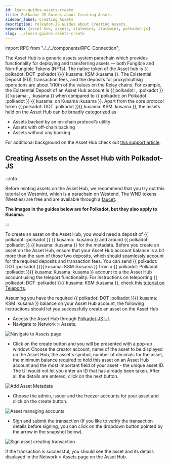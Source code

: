 ```yaml
---
id: learn-guides-assets-create
title: Polkadot-JS Guides about Creating Assets
sidebar_label: Creating Assets
description: Polkadot-JS Guides about Creating Assets.
keywords: [asset hub, assets, statemine, statemint, polkadot-js]
slug: ../learn-guides-assets-create
---
```


import RPC from "./../../components/RPC-Connection";

The Asset Hub is a generic assets system parachain which provides functionality for deploying and
transferring assets — both Fungible and Non-Fungible Tokens (NFTs). The native token of the Asset
hub is \{\{ polkadot: DOT :polkadot }}\{\{ kusama: KSM :kusama }}. The Existential Deposit (ED),
transaction fees, and the deposits for proxy/multisig operations are about 1/10th of the values on
the Relay chains. For example, the Existential Deposit of an Asset Hub account is \{\{ polkadot:
<RPC network="statemint" path="consts.balances.existentialDeposit" defaultValue={1000000000} filter="humanReadable"/>,
:polkadot }} \{\{ kusama:
<RPC network="statemint" path="consts.balances.existentialDeposit" defaultValue={1000000000} filter="humanReadable"/>,
:kusama }} when compared to \{\{ polkadot:
<RPC network="polkadot" path="consts.balances.existentialDeposit" defaultValue={10000000000} filter="humanReadable"/>
on Polkadot :polkadot }} \{\{ kusama:
<RPC network="polkadot" path="consts.balances.existentialDeposit" defaultValue={10000000000} filter="humanReadable"/>
on Kusama :kusama }}. Apart from the core protocol token \{\{ polkadot: DOT :polkadot }}\{\{ kusama:
KSM :kusama }}, the assets held on the Asset Hub can be broadly categorized as

- Assets backed by an on-chain protocol’s utility
- Assets with off-chain backing
- Assets without any backing

For additional background on the Asset Hub check out
[this support article](https://support.polkadot.network/support/solutions/articles/65000181800-what-is-statemint-and-statemine-and-how-do-i-use-them-).

## Creating Assets on the Asset Hub with Polkadot-JS

:::info

Before minting assets on the Asset Hub, we recommend that you try out this tutorial on Westmint,
which is a parachain on Westend. The WND tokens (Westies) are free and are available through a
[faucet](https://wiki.polkadot.network/docs/learn-DOT#getting-westies).

**The images in the guides below are for Polkadot, but they also apply to Kusama.**

:::

To create an asset on the Asset Hub, you would need a deposit of \{\{ polkadot:
<RPC network="statemint" path="consts.assets.assetDeposit" defaultValue={100000000000} filter="humanReadable"/>
:polkadot }} \{\{ kusama:
<RPC network="statemine" path="consts.assets.assetDeposit" defaultValue={100000000000} filter="humanReadable"/>
:kusama }} and around \{\{ polkadot:
<RPC network="statemint" path="consts.assets.metadataDepositBase" defaultValue={2006800000} filter="humanReadable"/>
:polkadot }} \{\{ kusama:
<RPC network="statemine" path="consts.assets.metadataDepositBase" defaultValue={2006800000} filter="humanReadable"/>
:kusama }} for the metadata. Before you create an asset on the Asset Hub, ensure that your Asset Hub
account balance is a bit more than the sum of those two deposits, which should seamlessly account
for the required deposits and transaction fees. You can send \{\{ polkadot: DOT :polkadot }}\{\{
kusama: KSM :kusama }} from a \{\{ polkadot: Polkadot :polkadot }}\{\{ kusama: Kusama :kusama }}
account to a the Asset Hub account using the teleport functionality. For instructions on teleporting
\{\{ polkadot: DOT :polkadot }}\{\{ kusama: KSM :kusama }}, check this
[tutorial on Teleports](../learn/learn-teleport.md).

Assuming you have the required \{\{ polkadot: DOT :polkadot }}\{\{ kusama: KSM :kusama }} balance on
your Asset Hub account, the following instructions should let you successfully create an asset on
the Asset Hub

- Access the Asset Hub through [Polkadot-JS UI](https://polkadot.js.org/apps/#/explorer).
- Navigate to Network > Assets.

![Navigate to Assets page](../assets/asset-hub/hub-asset-0.png)

- Click on the create button and you will be presented with a pop-up window. Choose the creator
  account, name of the asset to be displayed on the Asset Hub, the asset's symbol, number of
  decimals for the asset, the minimum balance required to hold this asset on an Asset Hub account
  and the most important field of your asset - the unique asset ID. The UI would not let you enter
  an ID that has already been taken. After all the details are entered, click on the next button.

![Add Asset Metadata](../assets/asset-hub/hub-asset-1.png)

- Choose the admin, issuer and the freezer accounts for your asset and click on the create button.

![Asset managing accounts](../assets/asset-hub/hub-asset-2.png)

- Sign and submit the transaction (If you like to verify the transaction details before signing, you
  can click on the dropdown button pointed by the arrow in the snapshot below).

![Sign asset creating transaction](../assets/asset-hub/hub-asset-3.png)

If the transaction is successful, you should see the asset and its details displayed in the
Network > Assets page on the Asset Hub.

